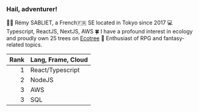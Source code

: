 
### Hail, adventurer!

 👦🏻 Rémy SABLIET, a French🇫🇷 SE located in Tokyo since 2017
 💻 Typescript, ReactJS, NextJS, AWS
 🍀 I have a profound interest in ecology and proudly own 25 trees on [Ecotree](https://ecotree.green/)
 🔮 Enthusiast of RPG and fantasy-related topics.


| Rank | Lang, Frame, Cloud |
|-----:|--------------------|
|     1|  React/Typescript  |
|     2|  NodeJS            |
|     3|  AWS               |
|     3|  SQL               |

